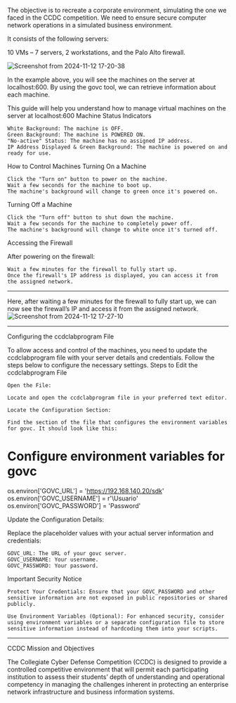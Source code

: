 
The objective is to recreate a corporate environment, simulating the one we faced in the CCDC competition. We need to ensure secure computer network operations in a simulated business environment.

It consists of the following servers:
 

10 VMs – 7 servers, 2 workstations, and the Palo Alto firewall.

![Screenshot from 2024-11-12 17-20-38](https://github.com/user-attachments/assets/aba7f9ac-4a77-48e1-98a9-8e65fa965086)

In the example above, you will see the machines on the server at localhost:600. By using the govc tool, we can retrieve information about each machine.


This guide will help you understand how to manage virtual machines on the server at localhost:600
Machine Status Indicators

    White Background: The machine is OFF.
    Green Background: The machine is POWERED ON.
    "No-active" Status: The machine has no assigned IP address.
    IP Address Displayed & Green Background: The machine is powered on and ready for use.

How to Control Machines
Turning On a Machine

    Click the "Turn on" button to power on the machine.
    Wait a few seconds for the machine to boot up.
    The machine's background will change to green once it's powered on.

Turning Off a Machine

    Click the "Turn off" button to shut down the machine.
    Wait a few seconds for the machine to completely power off.
    The machine's background will change to white once it's turned off.

Accessing the Firewall

After powering on the firewall:

    Wait a few minutes for the firewall to fully start up.
    Once the firewall's IP address is displayed, you can access it from the assigned network.

____________________________________________________________________________________________________________________________________________


Here, after waiting a few minutes for the firewall to fully start up, we can now see the firewall’s IP and access it from the assigned network.
![Screenshot from 2024-11-12 17-27-10](https://github.com/user-attachments/assets/970b303e-d9d9-41c3-b77e-9ee6bd0acbcf)



____________________________________________________________________________________________________________________________________________



Configuring the ccdclabprogram File

To allow access and control of the machines, you need to update the ccdclabprogram file with your server details and credentials. Follow the steps below to configure the necessary settings.
Steps to Edit the ccdclabprogram File

    Open the File:

    Locate and open the ccdclabprogram file in your preferred text editor.

    Locate the Configuration Section:

    Find the section of the file that configures the environment variables for govc. It should look like this:

# Configure environment variables for govc
os.environ['GOVC_URL'] = 'https://192.168.140.20/sdk'
os.environ['GOVC_USERNAME'] = r'\Usuario'
os.environ['GOVC_PASSWORD'] = 'Password'

Update the Configuration Details:

Replace the placeholder values with your actual server information and credentials:

    GOVC_URL: The URL of your govc server.
    GOVC_USERNAME: Your username.
    GOVC_PASSWORD: Your password.


Important Security Notice

    Protect Your Credentials: Ensure that your GOVC_PASSWORD and other sensitive information are not exposed in public repositories or shared publicly.

    Use Environment Variables (Optional): For enhanced security, consider using environment variables or a separate configuration file to store sensitive information instead of hardcoding them into your scripts.




____________________________________________________________________________________________________________________________________________
CCDC Mission and Objectives

The Collegiate Cyber Defense Competition (CCDC) is designed to provide a controlled
competitive environment that will permit each participating institution to assess their
students’ depth of understanding and operational competency in managing the
challenges inherent in protecting an enterprise network infrastructure and business
information systems.
